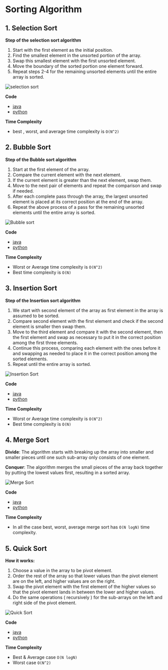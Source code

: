 # Sorting Algorithm

## 1. Selection Sort

**Step of the selection sort algorithm**

1.  Start with the first element as the initial position.
2.  Find the smallest element in the unsorted portion of the array.
3.  Swap this smallest element with the first unsorted element.
4.  Move the boundary of the sorted portion one element forward.
5.  Repeat steps 2-4 for the remaining unsorted elements until the entire array is sorted.

![selection sort](./img/selectionSort.png)

**Code**

- [java](./../JAVA-DSA/SelectionSort.java)
- [python](./../Python-DSA/SelectionSort.py)

**Time Complexity**

- best , worst, and average time complexity is `O(N^2)`

## 2. Bubble Sort

**Step of the Bubble sort algorithm**

1. Start at the first element of the array.
2. Compare the current element with the next element.
3. If the current element is greater than the next element, swap them.
4. Move to the next pair of elements and repeat the comparison and swap if needed.
5. After each complete pass through the array, the largest unsorted element is placed at its correct position at the end of the array.
6. Repeat the above process of a pass for the remaining unsorted elements until the entire array is sorted.

![Bubble sort](./img/bubblesort.png)

**Code**

- [java](./../JAVA-DSA/BubbleSort.java)
- [python](./../Python-DSA/BubbleSort.py)

**Time Complexity**

- Worst or Average time complexity is `O(N^2)`
- Best time complexity is `O(N)`

## 3. Insertion Sort

**Step of the Insertion sort algorithm**

1. We start with second element of the array as first element in the array is assumed to be sorted.
2. Compare second element with the first element and check if the second element is smaller then swap them.
3. Move to the third element and compare it with the second element, then the first element and swap as necessary to put it in the correct position among the first three elements.
4. Continue this process, comparing each element with the ones before it and swapping as needed to place it in the correct position among the sorted elements.
5. Repeat until the entire array is sorted.

![Insertion Sort](./img/insertionsort.png)

**Code**

- [java](./../JAVA-DSA/InsertionSort.java)
- [python](./../Python-DSA/InsertionSort.py)

**Time Complexity**

- Worst or Average time complexity is `O(N^2)`
- Best time complexity is `O(N)`

## 4. Merge Sort

**Divide**: The algorithm starts with breaking up the array into smaller and smaller pieces until one such sub-array only consists of one element.

**Conquer**: The algorithm merges the small pieces of the array back together by putting the lowest values first, resulting in a sorted array.

![Merge Sort](./img/mergesort.png)

**Code**

- [java](./../JAVA-DSA/MergeSort.java)
- [python](./../Python-DSA/MergeSort.py)

**Time Complexity**

- In all the case best, worst, average merge sort has `O(N logN)` time complexity.

## 5. Quick Sort

**How it works:**

1. Choose a value in the array to be pivot element.
2. Order the rest of the array so that lower values than the pivot element are on the left, and higher values are on the right.
3. Swap the pivot element with the first element of the higher values so that the pivot element lands in between the lower and higher values.
4. Do the same operations ( recursively ) for the sub-arrays on the left and right side of the pivot element.

![Quick Sort](./img/quicksort.png)

**Code**

- [java](../JAVA-DSA/QuickSort.java)
- [python](../Python-DSA/QuickSort.py)

**Time Complexity**

- Best & Average case `O(N logN)`
- Worst case `O(N^2)`
